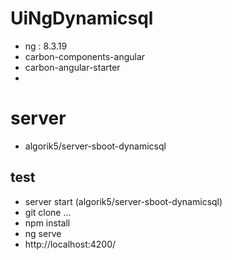 # UiNgDynamicsql
- ng : 8.3.19
- carbon-components-angular
- carbon-angular-starter
- 

# server
- algorik5/server-sboot-dynamicsql



## test
- server start (algorik5/server-sboot-dynamicsql)
- git clone ...
- npm install
- ng serve
- http://localhost:4200/

